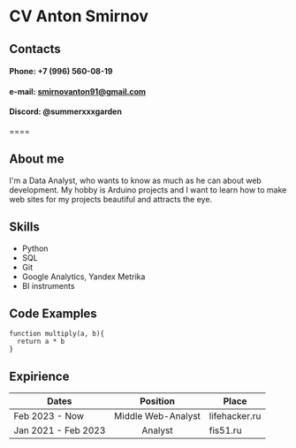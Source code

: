 # CV Anton Smirnov

## Contacts
#### Phone: +7 (996) 560-08-19
#### e-mail: smirnovanton91@gmail.com
#### Discord: @summerxxxgarden

====

## About me
I'm a Data Analyst, who wants to know as much as he can about web development.
My hobby is Arduino projects and I want to learn how to make web sites for my projects beautiful and attracts the eye.

## Skills
* Python
* SQL
* Git
* Google Analytics, Yandex Metrika
* BI instruments

## Code Examples
```
function multiply(a, b){
  return a * b
}
```

## Expirience

   Dates   | Position |  Place
-----------|:---------:|-----------|
Feb 2023 - Now|Middle Web-Analyst| lifehacker.ru
Jan 2021 - Feb 2023|Analyst| fis51.ru